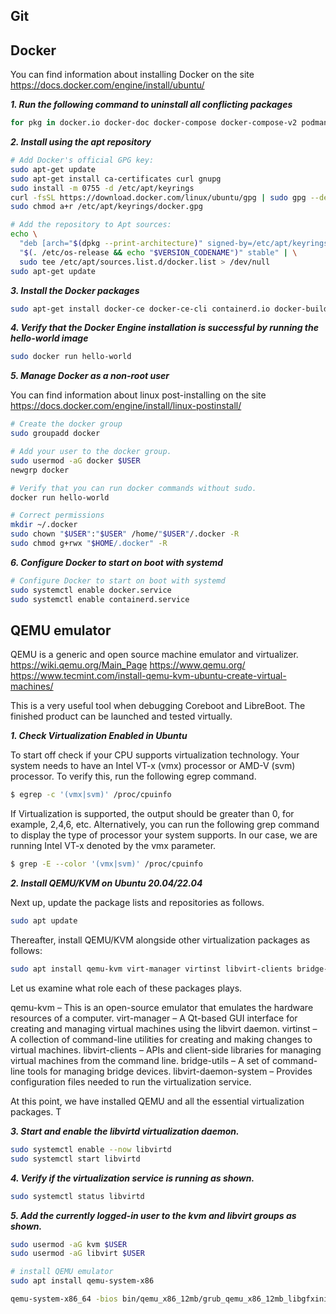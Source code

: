 ## Git

## Docker

You can find information about installing Docker on the site
https://docs.docker.com/engine/install/ubuntu/

***1. Run the following command to uninstall all conflicting packages***

```sh
for pkg in docker.io docker-doc docker-compose docker-compose-v2 podman-docker containerd runc; do sudo apt-get remove $pkg; done
```

***2. Install using the apt repository***

```sh
# Add Docker's official GPG key:
sudo apt-get update
sudo apt-get install ca-certificates curl gnupg
sudo install -m 0755 -d /etc/apt/keyrings
curl -fsSL https://download.docker.com/linux/ubuntu/gpg | sudo gpg --dearmor -o /etc/apt/keyrings/docker.gpg
sudo chmod a+r /etc/apt/keyrings/docker.gpg

# Add the repository to Apt sources:
echo \
  "deb [arch="$(dpkg --print-architecture)" signed-by=/etc/apt/keyrings/docker.gpg] https://download.docker.com/linux/ubuntu \
  "$(. /etc/os-release && echo "$VERSION_CODENAME")" stable" | \
  sudo tee /etc/apt/sources.list.d/docker.list > /dev/null
sudo apt-get update
```

***3. Install the Docker packages***

```sh
sudo apt-get install docker-ce docker-ce-cli containerd.io docker-buildx-plugin docker-compose-plugin
```

***4. Verify that the Docker Engine installation is successful by running the hello-world image***

```sh
sudo docker run hello-world
```

***5. Manage Docker as a non-root user***

You can find information about linux post-installing on the site
https://docs.docker.com/engine/install/linux-postinstall/

```sh
# Create the docker group
sudo groupadd docker

# Add your user to the docker group.
sudo usermod -aG docker $USER
newgrp docker

# Verify that you can run docker commands without sudo.
docker run hello-world

# Correct permissions
mkdir ~/.docker
sudo chown "$USER":"$USER" /home/"$USER"/.docker -R
sudo chmod g+rwx "$HOME/.docker" -R
```

***6. Configure Docker to start on boot with systemd***

```sh
# Configure Docker to start on boot with systemd
sudo systemctl enable docker.service
sudo systemctl enable containerd.service
```

## QEMU emulator

QEMU is a generic and open source machine emulator and virtualizer.
https://wiki.qemu.org/Main_Page
https://www.qemu.org/
https://www.tecmint.com/install-qemu-kvm-ubuntu-create-virtual-machines/

This is a very useful tool when debugging Coreboot and LibreBoot. The finished product can be launched and tested virtually.

***1. Check Virtualization Enabled in Ubuntu***

To start off check if your CPU supports virtualization technology. Your system needs to have an Intel VT-x (vmx) processor or AMD-V (svm) processor.
To verify this, run the following egrep command.

```sh
$ egrep -c '(vmx|svm)' /proc/cpuinfo
```

If Virtualization is supported, the output should be greater than 0, for example, 2,4,6, etc.
Alternatively, you can run the following grep command to display the type of processor your system supports. In our case, we are running Intel VT-x denoted by the vmx parameter.

```sh
$ grep -E --color '(vmx|svm)' /proc/cpuinfo
```

***2. Install QEMU/KVM on Ubuntu 20.04/22.04***

Next up, update the package lists and repositories as follows.
```sh
sudo apt update
```
Thereafter, install QEMU/KVM alongside other virtualization packages as follows:
```sh
sudo apt install qemu-kvm virt-manager virtinst libvirt-clients bridge-utils libvirt-daemon-system -y
```

Let us examine what role each of these packages plays.

qemu-kvm – This is an open-source emulator that emulates the hardware resources of a computer.
virt-manager – A Qt-based GUI interface for creating and managing virtual machines using the libvirt daemon.
virtinst – A collection of command-line utilities for creating and making changes to virtual machines.
libvirt-clients – APIs and client-side libraries for managing virtual machines from the command line.
bridge-utils – A set of command-line tools for managing bridge devices.
libvirt-daemon-system – Provides configuration files needed to run the virtualization service.

At this point, we have installed QEMU and all the essential virtualization packages. T

***3. Start and enable the libvirtd virtualization daemon.***

```sh
sudo systemctl enable --now libvirtd
sudo systemctl start libvirtd
```

***4. Verify if the virtualization service is running as shown.***

```sh
sudo systemctl status libvirtd
```

***5. Add the currently logged-in user to the kvm and libvirt groups as shown.***

```sh
sudo usermod -aG kvm $USER
sudo usermod -aG libvirt $USER
```

```sh
# install QEMU emulator
sudo apt install qemu-system-x86

qemu-system-x86_64 -bios bin/qemu_x86_12mb/grub_qemu_x86_12mb_libgfxinit_corebootfb_usqwerty_noblobs.rom

```
